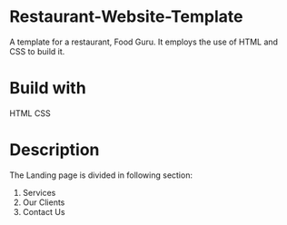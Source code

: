 # Restaurant-Website-Template
A template for a restaurant, Food Guru. It employs the use of HTML and CSS to build it.
# Build with
HTML
CSS
# Description
The Landing page is divided in following section:
1. Services
2. Our Clients
3. Contact Us
